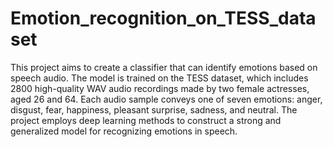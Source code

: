 # Emotion_recognition_on_TESS_dataset  
This project aims to create a classifier that can identify emotions based on speech audio. The model is trained on the TESS dataset, which includes 2800 high-quality WAV audio recordings made by two female actresses, aged 26 and 64. Each audio sample conveys one of seven emotions: anger, disgust, fear, happiness, pleasant surprise, sadness, and neutral. The project employs deep learning methods to construct a strong and generalized model for recognizing emotions in speech.